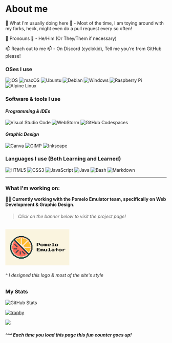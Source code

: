 # About me

🚶 What I'm usually doing here 🚶 - Most of the time, I am toying around with my forks, heck, might even do a pull request every so often!

👤 Pronouns 👤 - He/Him (Or They/Them if necessary)

📫 Reach out to me 📫 - On Discord (cyclokid), Tell me you're from GitHub please!
  
### OSes I use
![iOS](https://img.shields.io/badge/iOS-000000?style=for-the-badge&logo=ios&logoColor=white)
![macOS](https://img.shields.io/badge/mac%20os-000000?style=for-the-badge&logo=macos&logoColor=F0F0F0)
![Ubuntu](https://img.shields.io/badge/Ubuntu-E95420?style=for-the-badge&logo=ubuntu&logoColor=white)
![Debian](https://img.shields.io/badge/Debian-A81D33?style=for-the-badge&logo=Debian&logoColor=white)
![Windows](https://img.shields.io/badge/Windows-0078D6?style=for-the-badge&logo=windows&logoColor=white)
![Raspberry Pi](https://img.shields.io/badge/-RaspberryPi-C51A4A?style=for-the-badge&logo=Raspberry-Pi)
![Alpine Linux](https://img.shields.io/badge/Alpine%20Linux-0D597F.svg?style=for-the-badge&logo=Alpine-Linux&logoColor=#0D597F)
### Software & tools I use
#### *Programming & IDEs*
![Visual Studio Code](https://img.shields.io/badge/Visual%20Studio%20Code-0078d7.svg?style=for-the-badge&logo=visual-studio-code&logoColor=white)
![WebStorm](https://img.shields.io/badge/WebStorm-000000.svg?style=for-the-badge&logo=WebStorm&logoColor=white)
![GitHub Codespaces](https://img.shields.io/badge/GitHub%20Codespaces-181717.svg?style=for-the-badge&logo=GitHub&logoColor=white)
#### *Graphic Design*
![Canva](https://img.shields.io/badge/Canva-%2300C4CC.svg?style=for-the-badge&logo=Canva&logoColor=white)
![GIMP](https://img.shields.io/badge/Gimp-5C5543?style=for-the-badge&logo=gimp&logoColor=white)
![Inkscape](https://img.shields.io/badge/Inkscape-000000?style=for-the-badge&logo=Inkscape&logoColor=white)
### Languages I use (Both Learning and Learned)
![HTML5](https://img.shields.io/badge/html5-%23E34F26.svg?style=for-the-badge&logo=html5&logoColor=white)
![CSS3](https://img.shields.io/badge/css3-%231572B6.svg?style=for-the-badge&logo=css3&logoColor=white)
![JavaScript](https://img.shields.io/badge/javascript-%23323330.svg?style=for-the-badge&logo=javascript&logoColor=%23F7DF1E)
![Java](https://img.shields.io/badge/Java-%23ED8B00.svg?style=for-the-badge&logo=openjdk&logoColor=white)
![Bash](https://img.shields.io/badge/Bash-4EAA25?style=for-the-badge&logo=gnubash&logoColor=white)
![Markdown](https://img.shields.io/badge/Markdown-%23000000.svg?style=for-the-badge&logo=markdown&logoColor=white)
<br>

___

### What I'm working on:

**:orange::watermelon: Currently working with the Pomelo Emulator team, specifically on Web Development & Graphic Design.**

###### <blockquote>Click on the banner below to visit the project page!</blockquote>

[<img src="https://raw.githubusercontent.com/CycloKid/CycloKid/refs/heads/main/Pomelo%20Emulator%20Banner.png" width="200">](https://pomelo-emu.github.io)

###### ^ I designed this logo & most of the site's style

### My Stats

![GitHub Stats](https://github-readme-stats.vercel.app/api?username=CycloKid&count_private=true&show_icons=true&theme=onedark)

[![trophy](https://github-profile-trophy.vercel.app/?username=cyclokid&theme=onedark)](https://github.com/ryo-ma/github-profile-trophy)

![](https://komarev.com/ghpvc/?username=CycloKid&color=d94500) 
##### ^^^ Each time you load this page this fun counter goes up!
